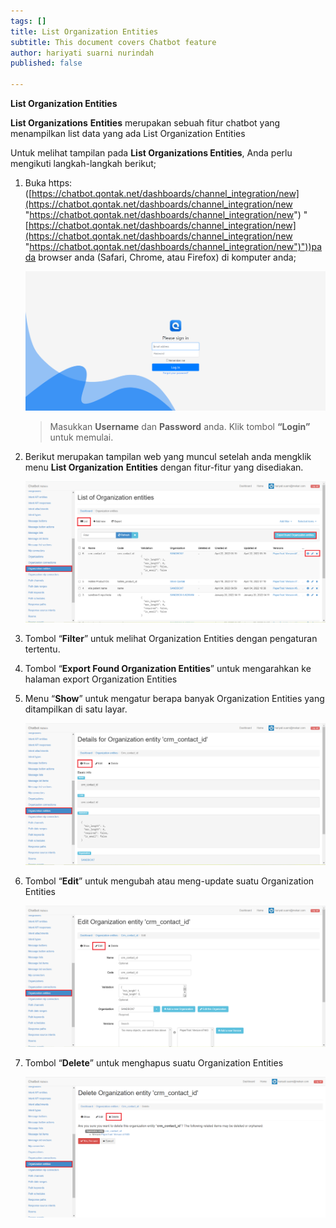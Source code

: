 ```yaml
---
tags: []
title: List Organization Entities
subtitle: This document covers Chatbot feature
author: hariyati suarni nurindah
published: false

---
```

**List Organization Entities**

**List Organizations** **Entities** merupakan sebuah fitur chatbot yang menampilkan list data yang ada List Organization Entities

Untuk melihat tampilan pada **List Organizations Entities**, Anda perlu mengikuti langkah-langkah berikut;

1. Buka https: ([https://chatbot.qontak.net/dashboards/channel_integration/new](https://chatbot.qontak.net/dashboards/channel_integration/new "https://chatbot.qontak.net/dashboards/channel_integration/new") "[https://chatbot.qontak.net/dashboards/channel_integration/new](https://chatbot.qontak.net/dashboards/channel_integration/new "https://chatbot.qontak.net/dashboards/channel_integration/new")"))pada browser anda (Safari, Chrome, atau Firefox) di komputer anda;

   ![](/uploads/channell.PNG)

   > Masukkan **Username** dan **Password** anda. Klik tombol **“Login”** untuk memulai.
2. Berikut merupakan tampilan web yang muncul setelah anda mengklik menu **List Organization** **Entities** dengan fitur-fitur yang disediakan.

   ![](/uploads/organization-entities1.PNG)
3. Tombol “**Filter**” untuk melihat Organization Entities dengan pengaturan tertentu.
4. Tombol “**Export Found Organization Entities**” untuk mengarahkan ke halaman export Organization Entities
5. Menu “**Show**” untuk mengatur berapa banyak Organization Entities yang ditampilkan di satu layar.

   ![](/uploads/organization-entities2.PNG)
6. Tombol “**Edit**” untuk mengubah atau meng-update suatu Organization Entities

   ![](/uploads/organization-entities3.PNG)
7. Tombol “**Delete**” untuk menghapus suatu Organization Entities

   ![](/uploads/organization-entities4.PNG)